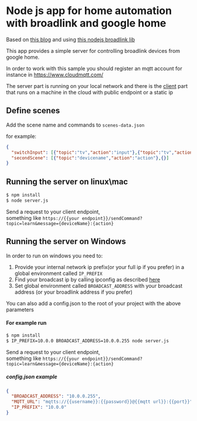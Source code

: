 # Node js app for home automation with broadlink and google home
Based on [this blog](https://medium.com/@dtinth/remotely-turning-on-my-air-conditioner-through-google-assistant-1a1441471e9d) and using [this nodejs broadlink lib](https://github.com/momodalo/broadlinkjs)

This app provides a simple server for controlling broadlink devices from google home.

In order to work with this sample you should register an mqtt account for instance 
in https://www.cloudmqtt.com/ 

The server part is running on your local network
and there is the [client](/client) part that runs on a machine in the cloud with public endpoint or a static ip

Define scenes
-------
Add the scene name and commands to `scenes-data.json`

for example:
```json
{
  "switchInput": [{"topic":"tv","action":"input"},{"topic":"tv","action":"input"},{"topic":"tv","action":"ok"}],
  "secondScene": [{"topic":"devicename","action":"action"},{}]
}
```
Running the server on linux\mac
--------
```bash
$ npm install
$ node server.js

```
Send a request to your client endpoint,<br/>
something like `https://{{your endpoint}}/sendCommand?topic=learn&message={deviceName}:{action}`



Running the server on Windows
--------
In order to run on windows you need to:
1) Provide your internal network ip prefix(or your full ip if you prefer)
in a global environment called `IP_PREFIX`
2) Find your broadcast ip by calling ipconfig as described [here](https://documentation.progress.com/output/ua/OpenEdge_latest/index.html#page/gsins/determining-the-broadcast-address.html)
3) Set global environment called `BROADCAST_ADDRESS` with your broadcast address (or your broadlink address if you prefer)

You can also add a config.json to the root of your project with the above parameters

#### For example run
```bash
$ npm install
$ IP_PREFIX=10.0.0 BROADCAST_ADDRESS=10.0.0.255 node server.js
```
Send a request to your client endpoint,<br/> 
something like `https://{{your endpoint}}/sendCommand?topic=learn&message={deviceName}:{action}`

##### config.json example
```json
{
  "BROADCAST_ADDRESS": "10.0.0.255",
  "MQTT_URL": "mqtts://{{username}}:{{password}}@{{mqtt url}}:{{port}}",
  "IP_PREFIX": "10.0.0"
}
```
